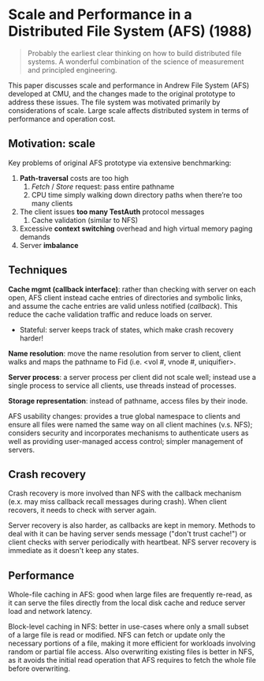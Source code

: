 # Scale and Performance in a Distributed File System (AFS) (1988)  
> Probably the earliest clear thinking on how to build distributed file systems. A wonderful combination of the science of measurement and principled engineering.

This paper discusses scale and performance in Andrew File System (AFS) developed at CMU, and the changes made to the original prototype to address these issues. The file system was motivated primarily by considerations of scale. Large scale affects distributed system in terms of performance and operation cost. 

## Motivation: scale 
Key problems of original AFS prototype via extensive benchmarking: 
1. **Path-traversal** costs are too high
    1. *Fetch* / *Store* request: pass entire pathname 
    2. CPU time simply walking down directory paths when there’re too many clients 
2. The client issues **too many TestAuth** protocol messages 
    1. Cache validation (similar to NFS) 
3. Excessive **context switching** overhead and high virtual memory paging demands 
4. Server **imbalance**

## Techniques

**Cache mgmt (callback interface)**: rather than checking with server on each open, AFS client instead cache entries of directories and symbolic links, and assume the cache entries are valid unless notified (_callback_). This reduce the cache validation traffic and reduce loads on server. 
* Stateful: server keeps track of states, which make crash recovery harder!
  
**Name resolution**: move the name resolution from server to client, client walks and maps the pathname to Fid (i.e. <vol #, vnode #, uniquifier>. 

**Server process**: a server process per client did not scale well; instead use a single process to service all clients, use threads instead of processes. 

**Storage representation**: instead of pathname, access files by their inode. 

AFS usability changes: provides a true global namespace to clients and ensure all files were named the same way on all client machines (v.s. NFS); considers security and incorporates mechanisms to authenticate users as well as providing user-managed access control; simpler management of servers. 

## Crash recovery 
Crash recovery is more involved than NFS with the callback mechanism (e.x. may miss callback recall messages during crash). When client recovers, it needs to check with server again. 

Server recovery is also harder, as callbacks are kept in memory. Methods to deal with it can be having server sends message ("don't trust cache!") or client checks with server periodically with heartbeat. NFS server recovery is immediate as it doesn't keep any states. 

## Performance 
Whole-file caching in AFS: good when large files are frequently re-read, as it can serve the files directly from the local disk cache and reduce server load and network latency. 

Block-level caching in NFS: better in use-cases where only a small subset of a large file is read or modified. NFS can fetch or update only the necessary portions of a file, making it more efficient for workloads involving random or partial file access. Also overwriting existing files is better in NFS, as it avoids the initial read operation that AFS requires to fetch the whole file before overwriting.
